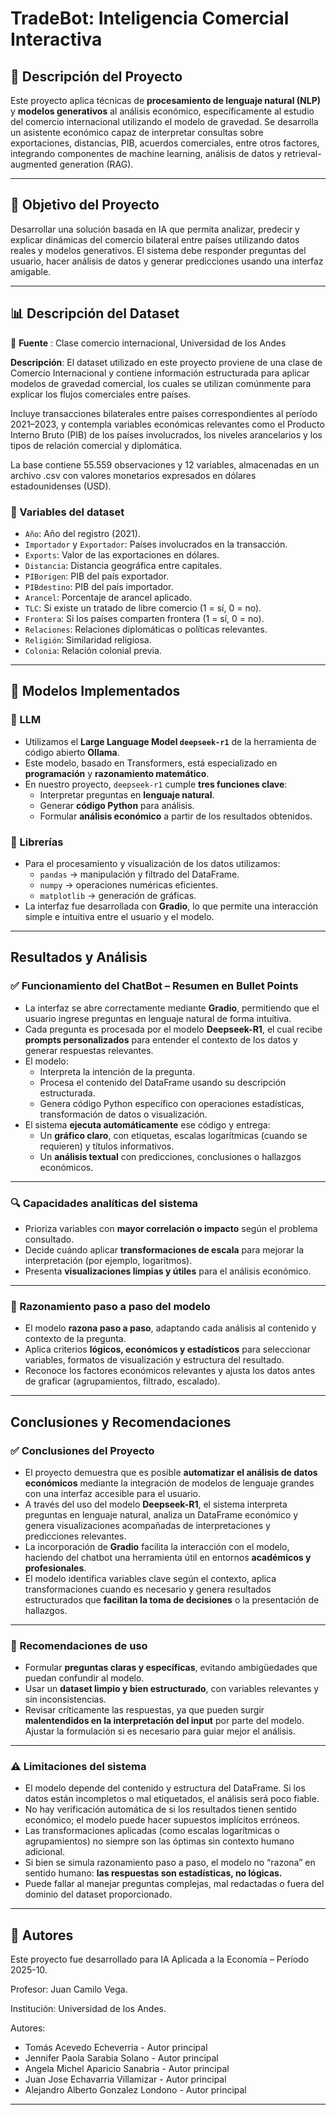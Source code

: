 # TradeBot: Inteligencia Comercial Interactiva

## 📌 Descripción del Proyecto

Este proyecto aplica técnicas de **procesamiento de lenguaje natural (NLP)** y **modelos generativos** al análisis económico, específicamente al estudio del comercio internacional utilizando el modelo de gravedad. Se desarrolla un asistente económico capaz de interpretar consultas sobre exportaciones, distancias, PIB, acuerdos comerciales, entre otros factores, integrando componentes de machine learning, análisis de datos y retrieval-augmented generation (RAG).

---

## 🎯 Objetivo del Proyecto

Desarrollar una solución basada en IA que permita analizar, predecir y explicar dinámicas del comercio bilateral entre países utilizando datos reales y modelos generativos. El sistema debe responder preguntas del usuario, hacer análisis de datos y generar predicciones usando una interfaz amigable.

---

## 📊 Descripción del Dataset

🔗 **Fuente** :  Clase comercio internacional, Universidad de los Andes


**Descripción**: El dataset utilizado en este proyecto proviene de una clase de Comercio Internacional y contiene información estructurada para aplicar modelos de gravedad comercial, los cuales se utilizan comúnmente para explicar los flujos comerciales entre países.

Incluye transacciones bilaterales entre países correspondientes al período 2021–2023, y contempla variables económicas relevantes como el Producto Interno Bruto (PIB) de los países involucrados, los niveles arancelarios y los tipos de relación comercial y diplomática.

La base contiene 55.559 observaciones y 12 variables, almacenadas en un archivo .csv con valores monetarios expresados en dólares estadounidenses (USD).
 
### 📌 Variables del dataset

- `Año`: Año del registro (2021).
- `Importador` y `Exportador`: Países involucrados en la transacción.
- `Exports`: Valor de las exportaciones en dólares.
- `Distancia`: Distancia geográfica entre capitales.
- `PIBorigen`: PIB del país exportador.
- `PIBdestino`: PIB del país importador.
- `Arancel`: Porcentaje de arancel aplicado.
- `TLC`: Si existe un tratado de libre comercio (1 = sí, 0 = no).
- `Frontera`: Si los países comparten frontera (1 = sí, 0 = no).
- `Relaciones`: Relaciones diplomáticas o políticas relevantes.
- `Religión`: Similaridad religiosa.
- `Colonia`: Relación colonial previa.

---

## 🚀 Modelos Implementados

### 🤖 LLM
- Utilizamos el **Large Language Model `deepseek-r1`** de la herramienta de código abierto **Ollama**.
- Este modelo, basado en Transformers, está especializado en **programación** y **razonamiento matemático**.
- En nuestro proyecto, `deepseek-r1` cumple **tres funciones clave**:
  - Interpretar preguntas en **lenguaje natural**.
  - Generar **código Python** para análisis.
  - Formular **análisis económico** a partir de los resultados obtenidos.

### 🧰 Librerías
- Para el procesamiento y visualización de los datos utilizamos:
  - `pandas` → manipulación y filtrado del DataFrame.
  - `numpy` → operaciones numéricas eficientes.
  - `matplotlib` → generación de gráficas.
- La interfaz fue desarrollada con **Gradio**, lo que permite una interacción simple e intuitiva entre el usuario y el modelo.

---

## Resultados y Análisis
### ✅ Funcionamiento del ChatBot – Resumen en Bullet Points

- La interfaz se abre correctamente mediante **Gradio**, permitiendo que el usuario ingrese preguntas en lenguaje natural de forma intuitiva.
- Cada pregunta es procesada por el modelo **Deepseek-R1**, el cual recibe **prompts personalizados** para entender el contexto de los datos y generar respuestas relevantes.
- El modelo:
  - Interpreta la intención de la pregunta.
  - Procesa el contenido del DataFrame usando su descripción estructurada.
  - Genera código Python específico con operaciones estadísticas, transformación de datos o visualización.
- El sistema **ejecuta automáticamente** ese código y entrega:
  - Un **gráfico claro**, con etiquetas, escalas logarítmicas (cuando se requieren) y títulos informativos.
  - Un **análisis textual** con predicciones, conclusiones o hallazgos económicos.

---

### 🔍 Capacidades analíticas del sistema

- Prioriza variables con **mayor correlación o impacto** según el problema consultado.
- Decide cuándo aplicar **transformaciones de escala** para mejorar la interpretación (por ejemplo, logaritmos).
- Presenta **visualizaciones limpias y útiles** para el análisis económico.

---

### 🧠 Razonamiento paso a paso del modelo

- El modelo **razona paso a paso**, adaptando cada análisis al contenido y contexto de la pregunta.
- Aplica criterios **lógicos, económicos y estadísticos** para seleccionar variables, formatos de visualización y estructura del resultado.
- Reconoce los factores económicos relevantes y ajusta los datos antes de graficar (agrupamientos, filtrado, escalado).

---

## Conclusiones y Recomendaciones
### ✅ Conclusiones del Proyecto

- El proyecto demuestra que es posible **automatizar el análisis de datos económicos** mediante la integración de modelos de lenguaje grandes con una interfaz accesible para el usuario.
- A través del uso del modelo **Deepseek-R1**, el sistema interpreta preguntas en lenguaje natural, analiza un DataFrame económico y genera visualizaciones acompañadas de interpretaciones y predicciones relevantes.
- La incorporación de **Gradio** facilita la interacción con el modelo, haciendo del chatbot una herramienta útil en entornos **académicos y profesionales**.
- El modelo identifica variables clave según el contexto, aplica transformaciones cuando es necesario y genera resultados estructurados que **facilitan la toma de decisiones** o la presentación de hallazgos.

---

### 🧭 Recomendaciones de uso

- Formular **preguntas claras y específicas**, evitando ambigüedades que puedan confundir al modelo.
- Usar un **dataset limpio y bien estructurado**, con variables relevantes y sin inconsistencias.
- Revisar críticamente las respuestas, ya que pueden surgir **malentendidos en la interpretación del input** por parte del modelo. Ajustar la formulación si es necesario para guiar mejor el análisis.

---

### ⚠️ Limitaciones del sistema

- El modelo depende del contenido y estructura del DataFrame. Si los datos están incompletos o mal etiquetados, el análisis será poco fiable.
- No hay verificación automática de si los resultados tienen sentido económico; el modelo puede hacer supuestos implícitos erróneos.
- Las transformaciones aplicadas (como escalas logarítmicas o agrupamientos) no siempre son las óptimas sin contexto humano adicional.
- Si bien se simula razonamiento paso a paso, el modelo no “razona” en sentido humano: **las respuestas son estadísticas, no lógicas.**
- Puede fallar al manejar preguntas complejas, mal redactadas o fuera del dominio del dataset proporcionado.



---

## 👥 Autores

Este proyecto fue desarrollado para IA Aplicada a la Economía – Período 2025-10.

Profesor: Juan Camilo Vega.

Institución: Universidad de los Andes.

Autores:

- Tomás Acevedo Echeverria - Autor principal
- Jennifer Paola Sarabia Solano - Autor principal
- Angela Michel Aparicio Sanabria - Autor principal
- Juan Jose Echavarria Villamizar - Autor principal
- Alejandro Alberto Gonzalez Londono - Autor principal

---


